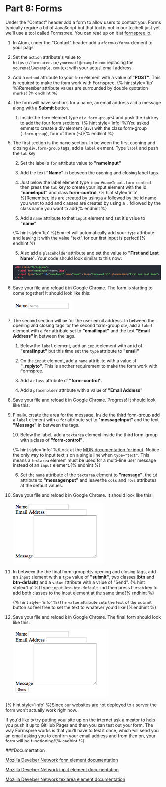 # Part 8: Forms

Under the "Contact" header add a form to allow users to contact you. Forms typically require a bit of JavaScript but that tool is not in our toolbelt just yet we'll use a tool called Formspree. You can read up on it at [formspree.io](https://formspree.io/).

1. In Atom, under the "Contact" header add a `<form></form>` element to your page.

2. Set the `action` attribute's value to `https://formspree.io/youremail@example.com` replacing the `youremail@example.com` text with your actual email address.

3. Add a `method` attribute to your `form` element with a value of **"POST"**. This is required to make the form work with Formspree.
{% hint style='tip' %}Remember attribute values are surrounded by double quotation marks! {% endhint %}

4. The form will have sections for a name, an email address and a message along with a **Submit** button.
    
    1. Inside the `form` element type `div.form-group*4` and push the `tab` key to add the four form sections.
    {% hint style='info' %}You asked emmet to create a div element (`div`) with the class form-group (`.form-group`), four of them (`*4`){% endhint %}
     
5. The first section is the name section. In between the first opening and closing `div.form-group` tags, add a `label` element. Type `label`  and push the `tab` key
    
     2. Set the label's `for` attribute value to **"nameInput"**
     
     3. Add the text **"Name"** in between the opening and closing label tags.
    
     3. Just below the label element type `input#nameInput.form-control` then press the `tab` key to create your input element with the id **"nameInput"** and class **form-control**.
     {% hint style='info' %}Remember, ids are created by using a `#` followed by the id name you want to add and classes are created by using a `.` followed by the class name you want to add{% endhint %}

     4. Add a `name` attribute to that `input` element and set it's value to **"name"**

     {% hint style='tip' %}Emmet will automatically add your `type` attribute and leaving it with the value "text" for our first input is perfect!{% endhint %}
     
     5. Also add a `placeholder` attribute and set the value to **"First and Last Name"**. 
     Your code should look similar to this now:
     
     ![](/assets/formSectionOneCode.png)     
    
6. Save your file and reload it in Google Chrome.  The form is starting to come together!  It should look like this:
    
    ![](/assets/firstForm.png)
    
7. The second section will be for the user email address. In between the opening and closing tags for the second form-group div, add a `label` element with a `for` attribute set to **"emailInput"** and the text **"Email Address"** in between the tags.
    
    1. Below the `label` element, add an `input` element with an id of **"emailInput"** but this time set the `type` attribute to **"email"**
    
    2. On the `input` element, add a `name` attribute with a value of **"_replyto"**.  This is another requirement to make the form work with Formspree.
    
    3. Add a `class` attribute of **"form-control"**.
    
    4. Add a `placeholder` attribute with a value of **"Email Address"**
    
5. Save your file and reload it in Google Chrome. Progress! It should look like this:

    
    
8. Finally, create the area for the message. Inside the third form-group add a `label` element with a `for` attribute set to **"messageInput"** and the text **"Message"** in between the tags.
    
    10.   Below the label, add a `textarea` element inside the third form-group with a class of **"form-control"**.
    
    {% hint style='info' %}Look at the [MDN documentation for input](https://developer.mozilla.org/en-US/docs/Web/HTML/Element/input). Notice the only way to input text is on a single line when `type="text"`.  This means a `textarea` element must be used for a multi-line user message instead of an `input` element.{% endhint %}
    
    6. Set the `name` attribute of the `textarea` element to **"message"**, the `id` attribute to **"messageInput"** and leave the `cols` and `rows` attributes at the default values.
    
2. Save your file and reload it in Google Chrome. It should look like this: 
    
    ![](/assets/thirdForm.png)
    
7. In between the the final form-group `div` opening and closing tags, add an `input` element with a `type` value of **"submit"**, two classes (**btn** and **btn-default**) and a `value` attribute with a value of "Send". 
    {% hint style='tip' %}Type `input.btn.btn-default` and then press the`tab` key to add both classes to the input element at the same time{% endhint %}
    
    {% hint style='info' %}The `value` attribute sets the text of the submit button so feel free to set the text to whatever you'd like!{% endhint %}

2. Save your file and reload it in Google Chrome. The final form should look like this: 
    
    ![](/assets/fourthForm.png)
 
{% hint style='info' %}Since our websites are not deployed to a server the form won't actually work right now. 

If you'd like to try putting your site up on the internet ask a mentor to help you push it up to GitHub Pages and then you can test out your form.  The way Formspree works is that you'll have to test it once, which will send you an email asking you to confirm your email address and from then on, your form will be functioning!{% endhint %}

###Documentation

[Mozilla Develper Network form element documentation](https://developer.mozilla.org/en-US/docs/Web/HTML/Element/form)

[Mozilla Develper Network input element documentation](https://developer.mozilla.org/en-US/docs/Web/HTML/Element/input)

[Mozilla Develper Network textarea element documentation](https://developer.mozilla.org/en-US/docs/Web/HTML/Element/textarea)